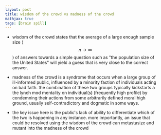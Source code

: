 ```yaml
---
layout: post
title: wisdom of the crowd vs madness of the crowd
mathjax: true
tags: [brain spill]
---
```


- wisdom of the crowd states that the average of a large enough sample size ($$n \rightarrow \infty$$) of answers towards a simple question such as "the population size of the United States" will yield a guess that is very close to the correct answer.

- madness of the crowd is a syndrome that occurs when a large group of ill-informed public, influenced by a minority faction of individuals acting on bad faith. the combination of these two groups typically kickstarts a the lynch mod mentality on individual(s) (frequently high profile) by condemning their actions from some arbitrarily defined moral high ground, usually self-contradictory and dogmatic in some ways.

- the key issue here is the public's lack of ability to differentiate which of the two is happening in any instance. more importantly, an issue that could be resolved using the wisdom of the crowd can metastasize and mutant into the madness of the crowd

